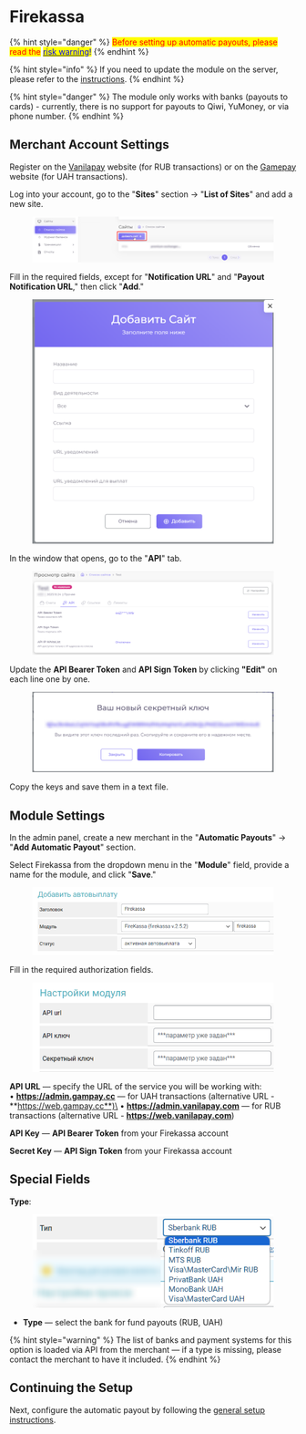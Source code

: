 # Firekassa

{% hint style="danger" %}
<mark style="color:red;">Before setting up automatic payouts, please read the</mark> [<mark style="color:blue;">risk warning</mark>](https://premium.gitbook.io/main/osnovnye-nastroiki/merchanty-i-avtovyplaty/avtovyplaty/preduprezhdenie-o-riskakh)<mark style="color:blue;">!</mark>
{% endhint %}

{% hint style="info" %}
If you need to update the module on the server, please refer to the [instructions](https://premium.gitbook.io/main/en/basic-settings/faq/updating-script-files-on-the-server/how-to-update-files-on-the-server#merchant-and-auto-payout-modules).
{% endhint %}

{% hint style="danger" %}
The module only works with banks (payouts to cards) - currently, there is no support for payouts to Qiwi, YuMoney, or via phone number.
{% endhint %}

## Merchant Account Settings

Register on the [Vanilapay](https://web.vanilapay.com/) website (for RUB transactions) or on the [Gamepay](https://web.gampay.cc/) website (for UAH transactions).

Log into your account, go to the "**Sites**" section -> "**List of Sites**" and add a new site.

<figure><img src="../../../.gitbook/assets/image (749)_eng.png" alt=""><figcaption></figcaption></figure>

Fill in the required fields, except for "**Notification URL**" and "**Payout Notification URL**," then click "**Add**."

<figure><img src="../../../.gitbook/assets/image (750)_eng.png" alt="" width="563"><figcaption></figcaption></figure>

In the window that opens, go to the "**API**" tab.

<figure><img src="../../../.gitbook/assets/image (751)_eng.png" alt=""><figcaption></figcaption></figure>

Update the **API Bearer Token** and **API Sign Token** by clicking **"Edit"** on each line one by one.

<figure><img src="../../../.gitbook/assets/image (752)_eng.png" alt=""><figcaption></figcaption></figure>

Copy the keys and save them in a text file.

## **Module Settings**

In the admin panel, create a new merchant in the "**Automatic Payouts**" -> "**Add Automatic Payout**" section.

Select Firekassa from the dropdown menu in the "**Module**" field, provide a name for the module, and click "**Save**."

<figure><img src="../../../.gitbook/assets/image (746)_eng.png" alt=""><figcaption></figcaption></figure>

Fill in the required authorization fields.

<figure><img src="../../../.gitbook/assets/image (1429)_eng.png" alt=""><figcaption></figcaption></figure>

**API URL** — specify the URL of the service you will be working with:\
• **https://admin.gampay.cc** — for UAH transactions (alternative URL - **https://web.gampay.cc**)\
• **https://admin.vanilapay.com** — for RUB transactions (alternative URL - **https://web.vanilapay.com**)

**API Key** — **API Bearer Token** from your Firekassa account

**Secret Key** — **API Sign Token** from your Firekassa account

## Special Fields

**Type**:

<figure><img src="../../../.gitbook/assets/image (648)_eng.png" alt=""><figcaption></figcaption></figure>

* **Type** — select the bank for fund payouts (RUB, UAH)

{% hint style="warning" %}
The list of banks and payment systems for this option is loaded via API from the merchant — if a type is missing, please contact the merchant to have it included.
{% endhint %}

## Continuing the Setup

Next, configure the automatic payout by following the [general setup instructions](https://premium.gitbook.io/rukovodstvo-polzovatelya/osnovnye-nastroiki/merchanty-i-avtovyplaty/avtovyplaty/obshie-nastroiki-merchantov-avtovyplat).